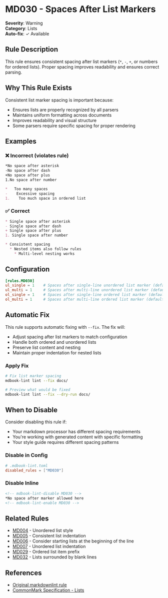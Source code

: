 # MD030 - Spaces After List Markers

**Severity**: Warning  
**Category**: Lists  
**Auto-fix**: ✓ Available

## Rule Description

This rule ensures consistent spacing after list markers (`*`, `-`, `+`, or numbers for ordered lists). Proper spacing improves readability and ensures correct parsing.

## Why This Rule Exists

Consistent list marker spacing is important because:
- Ensures lists are properly recognized by all parsers
- Maintains uniform formatting across documents
- Improves readability and visual structure
- Some parsers require specific spacing for proper rendering

## Examples

### ❌ Incorrect (violates rule)

```markdown
*No space after asterisk
-No space after dash
+No space after plus
1.No space after number

*   Too many spaces
-    Excessive spacing
1.    Too much space in ordered list
```

### ✅ Correct

```markdown
* Single space after asterisk
- Single space after dash
+ Single space after plus
1. Single space after number

* Consistent spacing
  * Nested items also follow rules
    * Multi-level nesting works
```

## Configuration

```toml
[rules.MD030]
ul_single = 1    # Spaces after single-line unordered list marker (default: 1)
ul_multi = 1     # Spaces after multi-line unordered list marker (default: 1)
ol_single = 1    # Spaces after single-line ordered list marker (default: 1)
ol_multi = 1     # Spaces after multi-line ordered list marker (default: 1)
```

## Automatic Fix

This rule supports automatic fixing with `--fix`. The fix will:
- Adjust spacing after list markers to match configuration
- Handle both ordered and unordered lists
- Preserve list content and nesting
- Maintain proper indentation for nested lists

### Apply Fix

```bash
# Fix list marker spacing
mdbook-lint lint --fix docs/

# Preview what would be fixed
mdbook-lint lint --fix --dry-run docs/
```

## When to Disable

Consider disabling this rule if:
- Your markdown processor has different spacing requirements
- You're working with generated content with specific formatting
- Your style guide requires different spacing patterns

### Disable in Config

```toml
# .mdbook-lint.toml
disabled_rules = ["MD030"]
```

### Disable Inline

```markdown
<!-- mdbook-lint-disable MD030 -->
*No space after marker allowed here
<!-- mdbook-lint-enable MD030 -->
```

## Related Rules

- [MD004](./md004.html) - Unordered list style
- [MD005](./md005.html) - Consistent list indentation
- [MD006](./md006.html) - Consider starting lists at the beginning of the line
- [MD007](./md007.html) - Unordered list indentation
- [MD029](./md029.html) - Ordered list item prefix
- [MD032](./md032.html) - Lists surrounded by blank lines

## References

- [Original markdownlint rule](https://github.com/DavidAnson/markdownlint/blob/main/doc/Rules.md#md030)
- [CommonMark Specification - Lists](https://spec.commonmark.org/0.30/#lists)